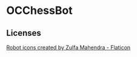 # OCChessBot




## Licenses
<a href="https://www.flaticon.com/free-icons/robot" title="robot icons">Robot icons created by Zulfa Mahendra - Flaticon</a>
